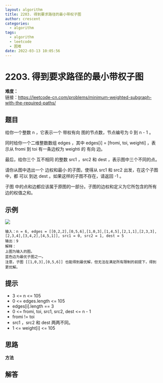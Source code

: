 ```yaml
---
layout: algorithm
title: 2203. 得到要求路径的最小带权子图
author: crescent
categories:
  - algorithm
tags:
  - algorithm
  - leetcode
  - 困难
date: 2022-03-13 10:05:56
---
```

# 2203. 得到要求路径的最小带权子图
**难度：**  
链接：https://leetcode-cn.com/problems/minimum-weighted-subgraph-with-the-required-paths/
## 题目
给你一个整数 n ，它表示一个 带权有向 图的节点数，节点编号为 0 到 n - 1 。

同时给你一个二维整数数组 edges ，其中 edges[i] = [fromi, toi, weighti] ，表示从 fromi 到 toi 有一条边权为 weighti 的 有向 边。

最后，给你三个 互不相同 的整数 src1 ，src2 和 dest ，表示图中三个不同的点。

请你从图中选出一个 边权和最小 的子图，使得从 src1 和 src2 出发，在这个子图中，都 可以 到达 dest 。如果这样的子图不存在，请返回 -1 。

子图 中的点和边都应该属于原图的一部分。子图的边权和定义为它所包含的所有边的权值之和。

## 示例
![](https://assets.leetcode.com/uploads/2022/02/17/example1drawio.png)
```
输入：n = 6, edges = [[0,2,2],[0,5,6],[1,0,3],[1,4,5],[2,1,1],[2,3,3],[2,3,4],[3,4,2],[4,5,1]], src1 = 0, src2 = 1, dest = 5
输出：9
解释：
上图为输入的图。
蓝色边为最优子图之一。
注意，子图 [[1,0,3],[0,5,6]] 也能得到最优解，但无法在满足所有限制的前提下，得到更优解。
```

## 提示
+ 3 <= n <= 105
+ 0 <= edges.length <= 105
+ edges[i].length == 3
+ 0 <= fromi, toi, src1, src2, dest <= n - 1
+ fromi != toi
+ src1 ，src2 和 dest 两两不同。
+ 1 <= weight[i] <= 105

## 思路
**方法**  


## 解答
```

```